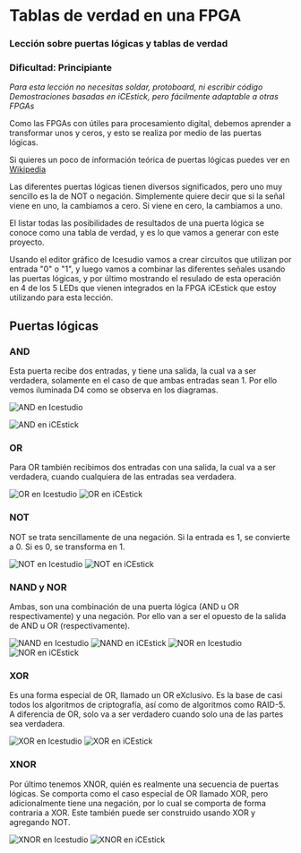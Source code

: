 # Tablas de verdad en una FPGA
### Lección sobre puertas lógicas y tablas de verdad
### Dificultad: Principiante
*Para esta lección no necesitas soldar, protoboard, ni escribir código*
*Demostraciones basadas en iCEstick, pero fácilmente adaptable a otras FPGAs*


Como las FPGAs con útiles para procesamiento digital, debemos aprender a transformar unos y ceros, y esto se realiza por medio de las puertas lógicas.

Si quieres un poco de información teórica de puertas lógicas puedes ver en [Wikipedia](https://es.wikipedia.org/wiki/Puerta_l%C3%B3gica)

Las diferentes puertas lógicas tienen diversos significados, pero uno muy sencillo es la de NOT o negación. Simplemente quiere decir que si la señal viene en uno, la cambiamos a cero. Si viene en cero, la cambiamos a uno.

El listar todas las posibilidades de resultados de una puerta lógica se conoce como una tabla de verdad, y es lo que vamos a generar con este proyecto.

Usando el editor gráfico de Icesudio vamos a crear circuitos que utilizan por entrada "0" o "1", y luego vamos a combinar las diferentes señales usando las puertas lógicas, y por último mostrando el resulado de esta operación en 4 de los 5 LEDs que vienen integrados en la FPGA iCEstick que estoy utilizando para esta lección.

## Puertas lógicas
### AND
Esta puerta recibe dos entradas, y tiene una salida, la cual va a ser verdadera, solamente en el caso de que ambas entradas sean 1. Por ello vemos iluminada D4 como se observa en los diagramas.

![AND en Icestudio](https://github.com/fede2cr/fpga_playground/blob/master/tablas%20de%20verdad/doc/im%C3%A1genes/AND.png "AND en Icestudio")

![AND en iCEstick](https://github.com/fede2cr/fpga_playground/blob/master/tablas%20de%20verdad/doc/im%C3%A1genes/fpga-AND.JPG "AND en iCEstick")

### OR
Para OR también recibimos dos entradas con una salida, la cual va a ser verdadera, cuando cualquiera de las entradas sea verdadera.

![OR en Icestudio](https://github.com/fede2cr/fpga_playground/blob/master/tablas%20de%20verdad/doc/im%C3%A1genes/OR.png "OR en Icestudio")
![OR en iCEstick](https://github.com/fede2cr/fpga_playground/blob/master/tablas%20de%20verdad/doc/im%C3%A1genes/fpga-OR.JPG "OR en iCEstick")

### NOT
NOT se trata sencillamente de una negación. Si la entrada es 1, se convierte a 0. Si es 0, se transforma en 1.

![NOT en Icestudio](https://github.com/fede2cr/fpga_playground/blob/master/tablas%20de%20verdad/doc/im%C3%A1genes/NOT.png "NOT en Icestudio")
![NOT en iCEstick](https://github.com/fede2cr/fpga_playground/blob/master/tablas%20de%20verdad/doc/im%C3%A1genes/fpga-NOT.JPG "NOT en iCEstick")

### NAND y NOR
Ambas, son una combinación de una puerta lógica (AND u OR respectivamente) y una negación. Por ello van a ser el opuesto de la salida de AND u OR (respectivamente).

![NAND en Icestudio](https://github.com/fede2cr/fpga_playground/blob/master/tablas%20de%20verdad/doc/im%C3%A1genes/NAND.png "NAND en Icestudio")
![NAND en iCEstick](https://github.com/fede2cr/fpga_playground/blob/master/tablas%20de%20verdad/doc/im%C3%A1genes/fpga-NAND.JPG "NAND en iCEstick")
![NOR en Icestudio](https://github.com/fede2cr/fpga_playground/blob/master/tablas%20de%20verdad/doc/im%C3%A1genes/NOR.png "NOR en Icestudio")
![NOR en iCEstick](https://github.com/fede2cr/fpga_playground/blob/master/tablas%20de%20verdad/doc/im%C3%A1genes/fpga-NOR.JPG "NOR en iCEstick")

### XOR
Es una forma especial de OR, llamado un OR eXclusivo. Es la base de casi todos los algoritmos de criptografía, así como de algoritmos como RAID-5. A diferencia de OR, solo va a ser verdadero cuando solo una de las partes sea verdadera.

![XOR en Icestudio](https://github.com/fede2cr/fpga_playground/blob/master/tablas%20de%20verdad/doc/im%C3%A1genes/XOR.png "XOR en Icestudio")
![XOR en iCEstick](https://github.com/fede2cr/fpga_playground/blob/master/tablas%20de%20verdad/doc/im%C3%A1genes/fpga-XOR.JPG "XOR en iCEstick")

### XNOR
Por último tenemos XNOR, quién es realmente una secuencia de puertas lógicas. Se comporta como el caso especial de OR llamado XOR, pero adicionalmente tiene una negación, por lo cual se comporta de forma contraria a XOR. Este también puede ser construido usando XOR y agregando NOT.

![XNOR en Icestudio](https://github.com/fede2cr/fpga_playground/blob/master/tablas%20de%20verdad/doc/im%C3%A1genes/XNOR.png "XNOR en Icestudio")
![XNOR en iCEstick](https://github.com/fede2cr/fpga_playground/blob/master/tablas%20de%20verdad/doc/im%C3%A1genes/fpga-XNOR.JPG "XNOR en iCEstick")
